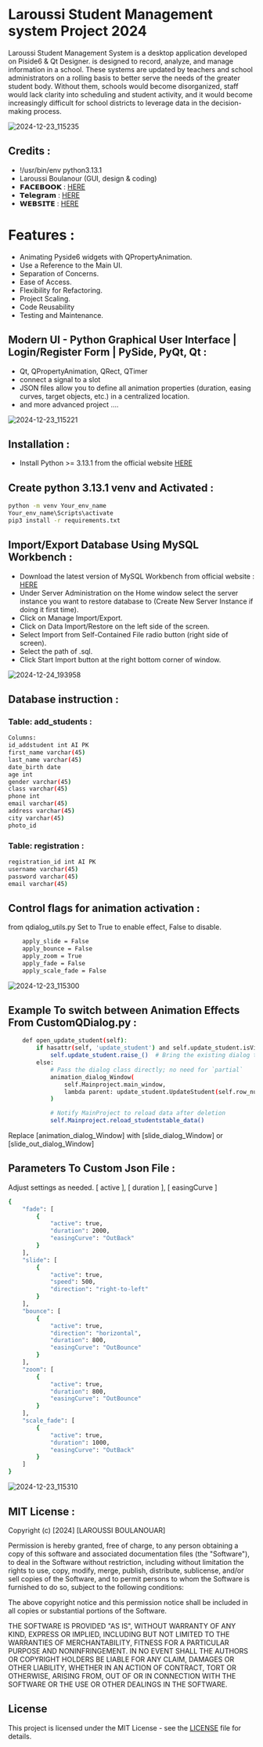 # Laroussi Student Management system Project 2024
Laroussi Student Management System is a desktop application developed on Piside6 & Qt Designer.
is designed to record, analyze, and manage information in a school. These systems are updated by teachers and school administrators on a rolling basis to better serve the needs of the greater student body. Without them, schools would become disorganized, staff would lack clarity into scheduling and student activity, and it would become increasingly difficult for school districts to leverage data in the decision-making process.

![2024-12-23_115235](https://github.com/user-attachments/assets/8abe16a4-ab65-4561-88c3-ad00d689a785)

## Credits :
- !/usr/bin/env python3.13.1
- Laroussi Boulanour (GUI, design & coding)
- 𝗙𝗔𝗖𝗘𝗕𝗢𝗢𝗞 : [HERE](https://www.facebook.com/Laroussi.Br)
- 𝗧𝗲𝗹𝗲𝗴𝗿𝗮𝗺 : [HERE](https://t.me/UncleAnonymous)
- 𝗪𝗘𝗕𝗦𝗜𝗧𝗘 : [HERE](https://laroussigsm.net/)

# Features :

- Animating Pyside6 widgets with QPropertyAnimation.
- Use a Reference to the Main UI.
- Separation of Concerns.
- Ease of Access.
- Flexibility for Refactoring.
- Project Scaling.
- Code Reusability
- Testing and Maintenance.

## Modern UI - Python Graphical User Interface | Login/Register Form | PySide, PyQt, Qt :
- Qt, QPropertyAnimation, QRect, QTimer
- connect a signal to a slot
- JSON files allow you to define all animation properties (duration, easing curves, target objects, etc.) in a centralized location.
- and more advanced project ....

![2024-12-23_115221](https://github.com/user-attachments/assets/90d2b49d-100d-43ce-8e6f-8e453e04d6b1)


## Installation :
- Install Python >= 3.13.1 from the official website [HERE](https://www.python.org/)

## Create python 3.13.1 venv and Activated :

```sh
python -m venv Your_env_name
Your_env_name\Scripts\activate
pip3 install -r requirements.txt
```
## Import/Export Database Using MySQL Workbench :

- Download the latest version of MySQL Workbench from official website : [HERE](https://dev.mysql.com/downloads/workbench/)
- Under Server Administration on the Home window select the server instance you want to restore database to (Create New Server Instance if doing it first time).
- Click on Manage Import/Export.
- Click on Data Import/Restore on the left side of the screen.
- Select Import from Self-Contained File radio button (right side of screen).
- Select the path of .sql.
- Click Start Import button at the right bottom corner of window.

![2024-12-24_193958](https://github.com/user-attachments/assets/c14e1916-92a3-4e4f-89a9-0383f3a9f30b)

## Database instruction :

### Table: add_students :
```sh
Columns:
id_addstudent int AI PK 
first_name varchar(45) 
last_name varchar(45) 
date_birth date 
age int 
gender varchar(45) 
class varchar(45) 
phone int 
email varchar(45) 
address varchar(45) 
city varchar(45) 
photo_id
```
### Table: registration :
```sh
registration_id int AI PK 
username varchar(45) 
password varchar(45) 
email varchar(45)
```

## Control flags for animation activation :
from qdialog_utils.py Set to True to enable effect, False to disable.

```sh
    apply_slide = False
    apply_bounce = False
    apply_zoom = True
    apply_fade = False
    apply_scale_fade = False
```
![2024-12-23_115300](https://github.com/user-attachments/assets/2173924a-9187-4000-b44e-2a9f0bc9f5d3)

## Example To switch between Animation Effects From CustomQDialog.py :

```sh
    def open_update_student(self):
        if hasattr(self, 'update_student') and self.update_student.isVisible():
            self.update_student.raise_()  # Bring the existing dialog to the front
        else:
            # Pass the dialog class directly; no need for `partial`
            animation_dialog_Window(
                self.Mainproject.main_window,
                lambda parent: update_student.UpdateStudent(self.row_number, self.row_data, parent)
            )

            # Notify MainProject to reload data after deletion
            self.Mainproject.reload_studentstable_data()
```
Replace [animation_dialog_Window] with [slide_dialog_Window] or [slide_out_dialog_Window]

## Parameters To Custom Json File :
Adjust settings as needed. [ active ], [ duration ], [ easingCurve ]

```sh
{
    "fade": [
        {
            "active": true,
            "duration": 2000,
            "easingCurve": "OutBack"
        }
    ],
    "slide": [
        {
            "active": true,
            "speed": 500,
            "direction": "right-to-left"
        }
    ],
    "bounce": [
        {
            "active": true,
            "direction": "horizontal",
            "duration": 800,
            "easingCurve": "OutBounce"
        }
    ],
    "zoom": [
        {
            "active": true,
            "duration": 800,
            "easingCurve": "OutBounce"
        }
    ],
    "scale_fade": [
        {
            "active": true,
            "duration": 1000,
            "easingCurve": "OutBack"
        }
    ]
}
```
![2024-12-23_115310](https://github.com/user-attachments/assets/92103506-899e-447c-b991-a16349f80192)


## MIT License :

Copyright (c) [2024] [LAROUSSI BOULANOUAR]

Permission is hereby granted, free of charge, to any person obtaining a copy
of this software and associated documentation files (the "Software"), to deal
in the Software without restriction, including without limitation the rights
to use, copy, modify, merge, publish, distribute, sublicense, and/or sell
copies of the Software, and to permit persons to whom the Software is
furnished to do so, subject to the following conditions:

The above copyright notice and this permission notice shall be included in all
copies or substantial portions of the Software.

THE SOFTWARE IS PROVIDED "AS IS", WITHOUT WARRANTY OF ANY KIND, EXPRESS OR
IMPLIED, INCLUDING BUT NOT LIMITED TO THE WARRANTIES OF MERCHANTABILITY,
FITNESS FOR A PARTICULAR PURPOSE AND NONINFRINGEMENT. IN NO EVENT SHALL THE
AUTHORS OR COPYRIGHT HOLDERS BE LIABLE FOR ANY CLAIM, DAMAGES OR OTHER
LIABILITY, WHETHER IN AN ACTION OF CONTRACT, TORT OR OTHERWISE, ARISING FROM,
OUT OF OR IN CONNECTION WITH THE SOFTWARE OR THE USE OR OTHER DEALINGS IN THE
SOFTWARE.

## License

This project is licensed under the MIT License - see the [LICENSE](./LICENSE) file for details.
